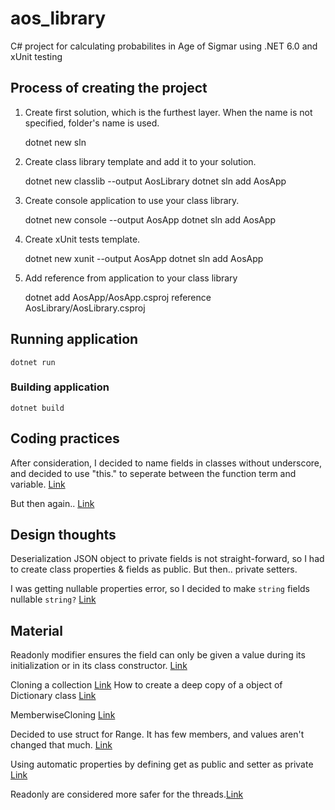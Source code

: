 # aos_library
C# project for calculating probabilites in Age of Sigmar using .NET 6.0 and xUnit testing

## Process of creating the project

1. Create first solution, which is the furthest layer. When the name is not specified, folder's name is used.

	dotnet new sln

2. Create class library template and add it to your solution.

	dotnet new classlib --output AosLibrary
	dotnet sln add AosApp

3. Create console application to use your class library.

	dotnet new console --output AosApp
	dotnet sln add AosApp

4. Create xUnit tests template.

	dotnet new xunit --output AosApp
	dotnet sln add AosApp

5. Add reference from application to your class library

	dotnet add AosApp/AosApp.csproj reference AosLibrary/AosLibrary.csproj

## Running application

	dotnet run

### Building application

	dotnet build

## Coding practices

After consideration, I decided to name fields in classes without underscore, and decided to use "this." to seperate between the function term and variable. [Link](https://stackoverflow.com/questions/450238/to-underscore-or-to-not-to-underscore-that-is-the-question)

But then again.. [Link](https://docs.microsoft.com/en-us/dotnet/csharp/fundamentals/coding-style/coding-conventions)

## Design thoughts

Deserialization JSON object to private fields is not straight-forward, so I had to create class properties & fields as public.
But then..
private setters.

I was getting nullable properties error, so I decided to make `string` fields nullable `string?` [Link](https://www.c-sharpcorner.com/blogs/nonnullable-property-must-contain-a-nonnull-value)

## Material

Readonly modifier ensures the field can only be given a value during its initialization or in its class constructor. [Link](https://docs.microsoft.com/en-us/dotnet/csharp/language-reference/keywords/readonly)

Cloning a collection [Link](https://stackoverflow.com/questions/26126660/how-do-i-clone-a-collectiont)
How to create a deep copy of a object of Dictionary class [Link](https://stackoverflow.com/questions/139592/what-is-the-best-way-to-clone-deep-copy-a-net-generic-dictionarystring-t)

MemberwiseCloning [Link](https://docs.microsoft.com/en-us/dotnet/api/system.object.memberwiseclone?view=net-6.0)

Decided to use struct for Range. It has few members, and values aren't changed that much. [Link](https://www.c-sharpcorner.com/article/what-is-structure-and-when-to-use-in-c-sharp/)

Using automatic properties by defining get as public and setter as private [Link](https://softwareengineering.stackexchange.com/questions/72495/net-properties-use-private-set-or-readonly-property)

Readonly are considered more safer for the threads.[Link](https://stackoverflow.com/questions/7975661/which-is-better-between-a-readonly-modifier-and-a-private-setter)
